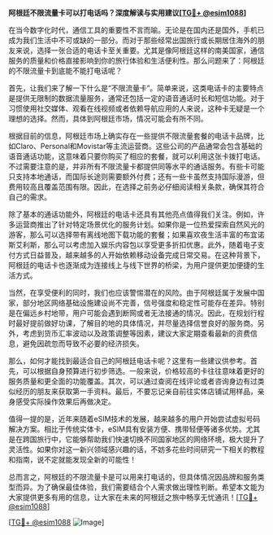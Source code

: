 **阿根廷不限流量卡可以打电话吗？深度解读与实用建议[[TG💪+ @esim1088](https://t.me/s/esim1088)]**

在当今数字化时代，通信工具的重要性不言而喻。无论是在国内还是国外，手机已成为我们生活中不可或缺的一部分。而对于那些经常出国旅行或长期居住海外的朋友来说，选择一张合适的电话卡至关重要。尤其是像阿根廷这样的南美国家，通信服务的质量和价格直接影响到你的旅行体验和生活便利性。那么问题来了：阿根廷的不限流量卡到底能不能打电话呢？

首先，让我们来了解一下什么是“不限流量卡”。简单来说，这类电话卡的主要特点是提供无限制的数据流量服务，通常还包括一定的语音通话时长和短信功能。对于习惯使用社交媒体、观看在线视频或者依赖导航应用的人来说，这种卡无疑是一个理想的选择。然而，具体到阿根廷市场，情况可能会有所不同。

根据目前的信息，阿根廷市场上确实存在一些提供不限流量套餐的电话卡品牌，比如Claro、Personal和Movistar等主流运营商。这些公司的产品通常会包含基础的语音通话功能，这意味着只要你购买了相应的套餐，就可以利用这张卡拨打电话。不过需要注意的是，并非所有不限流量卡都提供同等水平的通话服务。有些卡可能只支持本地通话，而国际长途则需要额外付费；还有一些卡虽然支持国际漫游，但费用较高且覆盖范围有限。因此，在选择之前务必仔细阅读相关条款，确保其符合自己的需求。

除了基本的通话功能外，阿根廷的电话卡还具有其他亮点值得我们关注。例如，许多运营商推出了针对特定场景优化的服务计划。如果你是一位热爱探索自然风光的游客，那么可以选择带有离线地图下载功能的套餐；如果喜欢夜生活丰富的布宜诺斯艾利斯，那么可以考虑加入娱乐内容包以享受更多折扣优惠。此外，随着电子支付方式日益普及，越来越多的人开始依赖移动设备完成日常交易。在这种背景下，阿根廷的电话卡也逐渐成为连接线上与线下世界的桥梁，为用户提供更加便捷的生活方式。

当然，在享受便利的同时，我们也应该警惕潜在的风险。由于阿根廷属于发展中国家，部分地区网络基础设施建设尚不完善，信号强度和稳定性可能存在差异。特别是在偏远乡村地带，用户可能会遇到断网或者无法接通的情况。因此，在规划行程时最好提前做好功课，了解目的地的具体情况，并尽量选择信誉良好的服务商。另外，考虑到货币汇率波动以及政策调整等因素，建议大家定期查看最新的资费信息，避免因疏忽而导致不必要的经济损失。

那么，如何才能找到最适合自己的阿根廷电话卡呢？这里有一些建议供参考。首先，可以根据自身预算进行初步筛选。一般来说，价格较高的卡往往意味着更好的服务质量和更全面的功能覆盖。其次，可以通过查阅在线评论或者咨询身边有过类似经历的朋友来获取第一手资料。最后，不要忘记亲自前往实体店铺试用样品，亲身感受实际操作效果后再做决定。

值得一提的是，近年来随着eSIM技术的发展，越来越多的用户开始尝试虚拟号码解决方案。相比于传统实体卡，eSIM具有安装方便、携带轻便等诸多优势。尤其是在跨国旅行中，它能够帮助我们快速切换不同国家地区的网络环境，极大提升了灵活性。如果你对这一新兴领域感兴趣的话，不妨多花些时间研究一下相关的教程和指南，说不定就能发现全新的可能性！

总而言之，阿根廷的不限流量卡是可以用来打电话的，但具体情况因品牌和服务类型而异。为了确保最佳体验，我们需要结合个人需求做出理性判断。希望本文能为大家提供更多有用的信息，让大家在未来的阿根廷之旅中畅享无忧通讯！[[TG💪+ @esim1088](https://t.me/s/esim1088)]

[[TG💪+ @esim1088](https://t.me/s/esim1088) ![Image](https://i.postimg.cc/4NQfJmqS/Snipaste-2025-05-13-00-14-12.png)]